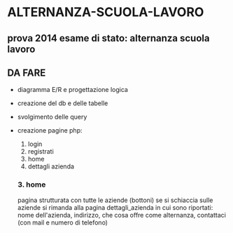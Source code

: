 # ALTERNANZA-SCUOLA-LAVORO
## prova 2014 esame di stato: alternanza scuola lavoro

## DA FARE
- diagramma E/R e progettazione logica
- creazione del db e delle tabelle
- svolgimento delle query
- creazione pagine php:
  1. login
  2. registrati
  3. home
  4. dettagli azienda
  
  ### 3. home
  pagina strutturata con tutte le aziende (bottoni)
  se si schiaccia sulle aziende si rimanda alla pagina dettagli_azienda
  in cui sono riportati: nome dell'azienda, indirizzo,
                          che cosa offre come alternanza, contattaci (con mail e numero di telefono)
